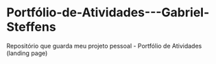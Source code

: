 # Portfólio-de-Atividades---Gabriel-Steffens
Repositório que guarda meu projeto pessoal - Portfólio de Atividades (landing page)

